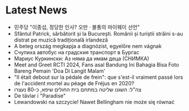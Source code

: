 # Latest News
-  민주당 "이종섭, 정당한 인사? 오만 · 불통의 마이웨이 선언"
-  Sfântul Patrick, sărbătorit și la București. Românii și turiștii străini s-au distrat pe muzică tradițională irlandeză
-  A beteg ország megkapja a diagnózist, egyelőre nem vágnak
-  Счупиха автобус на градския транспорт в Бургас
-  Мариус Куркински: Аз няма да имам деца (СНИМКА)
-  Meet and Greet RCTI 2024, Fans asal Bandung Ini Bahagia Bisa Foto Bareng Pemain 'Doa Di Langit Malam'
-  "Il était debout sur la pédale de frein": que s'est-il vraiment passé lors de l'accident mortel au péage de Fréjus en 2020?
-  צה"ל: השגנו שליטה במתחם בית החולים שיפא, כ-80 נעצרו
-  De tävlar i "Paradise"
-  Lewandowski na szczycie! Nawet Bellingham nie może się równać
